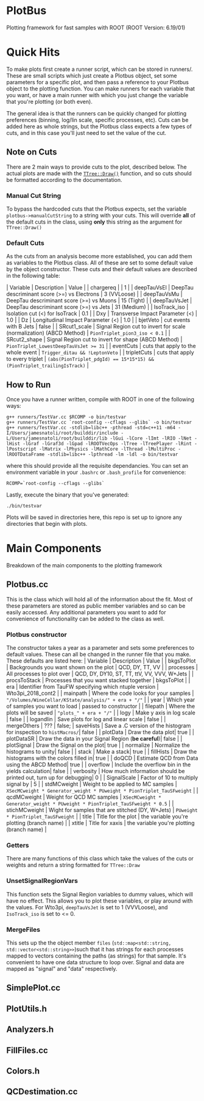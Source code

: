 # PlotBus
Plotting framework for fast samples with ROOT (ROOT Version: 6.19/01)

# Quick Hits
To make plots first create a runner script, which can be stored in runners/. These are small scripts which just create a Plotbus object, set some parameters for a specific plot, and then pass a reference to your Plotbus object to the plotting function. You can make runners for each variable that you want, or have a main runner with which you just change the variable that you're plotting (or both even).

The general idea is that the runners can be quickly changed for plotting preferences (binning, log/lin scale, specific processes, etc). Cuts can be added here as whole strings, but the Plotbus class expects a few types of cuts, and in this case you'll just need to set the value of the cut.

## Note on Cuts
There are 2 main ways to provide cuts to the plot, described below. The actual plots are made with the [`TTree::Draw()`](https://root.cern.ch/doc/master/classTTree.html#a73450649dc6e54b5b94516c468523e45) function, and so cuts should be formatted according to the documentation. 

### Manual Cut String
To bypass the hardcoded cuts that the Plotbus expects, set the variable `plotbus->manualCutString` to a string with your cuts. This will override **all** of the default cuts in the class, using **only** this string as the argument for `TTree::Draw()`

### Default Cuts
As the cuts from an analysis become more established, you can add them as variables to the Plotbus class. All of these are set to some default value by the object constructor. These cuts and their default values are described in the following table:

| Variable            | Description      | Value |
| chargereq              |                  | 1 |
| deepTauVsEl | DeepTau descriminant score (>=) vs Electrons | 3 (VVLoose) |
| deepTauVsMu | DeepTau descriminant score (>=) vs Muons | 15 (Tight) |
| deepTauVsJet | DeepTau descriminant score (>=) vs Jets | 31 (Medium) |
| IsoTrack_iso | Isolation cut (<) for IsoTrack | 0.1 |
| Dxy | Transverse Impact Parameter (<) | 1.0 |
| Dz | Longitudinal Impact Parameter (<) | 1.0 |
| bjetVeto | cut events with B Jets | false |
| SRcut1_scale | Signal Region cut to invert for scale (normalization) (ABCD Method) | `PionTriplet_pion3_iso < 0.1` |
| SRcut2_shape | Signal Region cut to invert for shape (ABCD Method) | `PionTriplet_LowestDeepTauVsJet >= 31` |
| eventCuts | cuts that apply to the whole event | `Trigger_ditau && !LeptonVeto` |
| tripletCuts | cuts that apply to every triplet | `(abs(PionTriplet_pdgId) == 15*15*15) && (PionTriplet_trailingIsTrack)` |

## How to Run
Once you have a runner written, compile with ROOT in one of the following ways:
```
g++ runners/TestVar.cc $RCOMP -o bin/testvar
g++ runners/TestVar.cc `root-config --cflags --glibs` -o bin/testvar
g++ runners/TestVar.cc -stdlib=libc++ -pthread -std=c++11 -m64 -I/Users/jamesnatoli/root/builddir/include -L/Users/jamesnatoli/root/builddir/lib -lGui -lCore -lImt -lRIO -lNet -lHist -lGraf -lGraf3d -lGpad -lROOTVecOps -lTree -lTreePlayer -lRint -lPostscript -lMatrix -lPhysics -lMathCore -lThread -lMultiProc -lROOTDataFrame -stdlib=libc++ -lpthread -lm -ldl -o bin/testvar
```

where this should provide all the requisite dependancies. You can set an environment variable in your `.bashrc` or `.bash_profile` for convenience:
```
RCOMP=`root-config --cflags --glibs`
```

Lastly, execute the binary that you've generated:
```
./bin/testvar
```

Plots will be saved in directories here, this repo is set up to ignore any directories that begin with plots.

# Main Components
Breakdown of the main components to the plotting framework

## Plotbus.cc
This is the class which will hold all of the information about the fit. Most of these parameters are stored as public member variables and so can be easily accessed. Any additional parameters you want to add for convenience of functionality can be added to the class as well.

### Plotbus constructor
The constructor takes a year as a parameter and sets some preferences to default values. These can all be changed in the runner file that you make. These defaults are listed here:
| Variable | Description | Value |
| bkgsToPlot | Backgrounds you want shown on the plot | QCD, DY, TT, VV |
| processes | All processes to plot over | QCD, DY, DY10, ST, TT, ttV, VV, VVV, W+Jets |
| procsToStack | Processes that you want stacked together | bkgsToPlot |
| era | Identifier from TauFW specifying which ntuple version | Wto3pi_2018_cont2 |
| mainpath | Where the code looks for your samples | `"/Volumes/WineCellar/KState/analysis/" + era + "/"` |
| year | Which year of samples you want to load | passed to constructor |
| filepath | Where the plots will be saved | `"plots_" + era + "/"` |
| logy | Make y axis in log scale | false |
| logandlin | Save plots for log and linear scale | false |
| mergeOthers | ??? | false;
| saveHists   | Save a .C version of the histogram for inspection to `histMacros/`| false |
| plotData    | Draw the data plot| true |
| plotDataSR  | Draw the data in your Signal Region (**be careful**)| false |
| plotSignal  | Draw the Signal on the plot| true |
| normalize   | Normalize the histograms to unity| false |
| stack       | Make a stack| true |
| fillHists   | Draw the histograms with the colors filled in| true |
| doQCD       | Estimate QCD from Data using the ABCD Method| true |
| overflow    | Include the overflow bin in the yields calculation| false |
| verbosity   | How much information should be printed out, turn up for debugging| 0 |
| SignalScale | Factor of 10 to multiply signal by | 5 |
| stdMCweight | Weight to be applied to MC samples | `XSecMCweight * Generator_weight * PUweight * PionTriplet_TauSFweight` |
| qcdMCweight | Weight for QCD MC samples | `XSecMCweight * Generator_weight * PUweight * PionTriplet_TauSFweight * 0.5` |
| stichMCweight | Wight for samples that are stitched (DY, W+Jets) | `PUweight * PionTriplet_TauSFweight` |
| title | Title for the plot | the variable you're plotting (branch name) |
| xtitle | Title for xaxis | the variable you're plotting (branch name) |

### Getters
There are many functions of this class which take the values of the cuts or weights and return a string formatted for `TTree::Draw`

### UnsetSignalRegionVars
This function sets the Signal Region variables to dummy values, which will have no effect. This allows you to plot these variables, or play around with the values. For Wto3pi, `deepTauVsJet` is set to 1 (VVVLoose), and `IsoTrack_iso` is set to <= 0.

### MergeFiles
This sets up the the object member `files` (`std::map<std::string, std::vector<std::string>>`)such that it has strings for each processes mapped to vectors containing the paths (as strings) for that sample. It's convenient to have one data structure to loop over. Signal and data are mapped as "signal" and "data" respectively.

## SimplePlot.cc

## PlotUtils.h

## Analyzers.h

## FillFiles.cc

## Colors.h

## QCDestimation.cc
